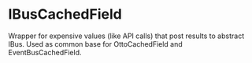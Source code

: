 # IBusCachedField
Wrapper for expensive values (like API calls) that post results to abstract IBus. Used as common base for OttoCachedField and EventBusCachedField.
